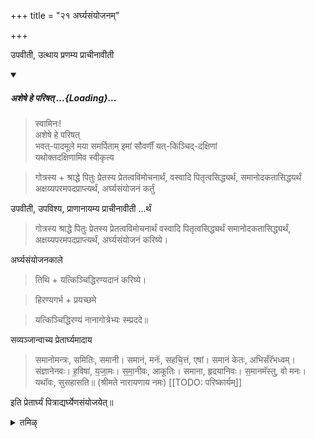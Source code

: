 +++
title = "२१ अर्घ्यसंयोजनम्"

+++

उपवीती, उत्थाय प्रणम्य प्राचीनावीती 

<div class="js_include" includetitle="false" newlevelforh1="5" unfilled url="/vedAH_yajuH/taittirIyam/sUtram/ApastambaH/gRhyam/paddhatiH/shrIvaiShNavaH/mantrAdi/asheShe_pariShat_svIkRtya.md">
<details open><summary><h5>अशेषे हे परिषत् ...{Loading}...</h5></summary>

> स्वामिनः!  
अशेषे हे परिषत्  
भवत्-पादमूले मया समर्पिताम् इमां सौवर्णीं यत्-किञ्चिद्-दक्षिणां  
यथोक्तदक्षिणामिव स्वीकृत्य  

</details>
</div>  

> गोत्रस्य + श्राद्धे पितुः प्रेतस्य प्रेतत्वविमोचनार्थं, वस्वादि पितृत्वसिद्ध्यर्थं, समानोदकतासिद्धयर्थं अक्षय्यपरमपदप्राप्त्यर्थं, अर्घ्यसंयोजनं कर्तुं 

उपवीती, उपविश्य, प्राणानायम्य प्राचीनावीती ...र्थं 

> गोत्रस्य श्राद्धे पितुः प्रेतस्य प्रेतत्वविमोचनार्थं वस्वादि पितृत्वसिद्ध्यर्थं समानोदकतासिद्ध्यर्थं, अक्षय्यपरमपदप्राप्त्यर्थं, अर्घ्यसंयोजनं करिष्ये। 

अर्घ्यसंयोजनकाले 

> तिथि + यत्किञ्चिद्धिरण्यदानं करिष्ये। 

> हिरण्यगर्भ + प्रयच्छमे 

> यत्किञ्चिद्धिरण्यं नानागोत्रेभ्यः स्म्प्रददे॥

सव्यञ्जान्वाच्य प्रेतार्घ्यमादाय 

> समानोमन्त्रः, समितिः, समानी। समानं, मनॅः, सहचि॒त्तं, एषां। समानं केतः, अभिसँरॅभध्वम्। संज्ञानेनवः। ह॒विषा॑, य॒जा॒मः। स॒मा॒नीवः, आकूतिः। समाना, हृदयानिवः। स॒मानमॅस्तु, वो मनः। यथॉवः, सुसहासति॥ (श्रीमते नारायणाय नमः) 
[[TODO: परिष्कार्यम्]]

इति प्रेतार्घ्यं पित्राद्यर्घ्येणसंयोजयेत्॥

<details><summary>तमिऴ्</summary>

லிச்வே தேவர் ஆரம்பித்து நால்வருக்கும் உத்தராபோசனம் ஸாதித்து, "ஸ்வாமிந: ஸர்வத்ர அம்ருதா பிதாநமஸி" என்று சொன்னதும் எல்லாரும் சேர்ந்தாற்போல் ப்ராசனம் செய்ய வேண்டும். பித்ரு ஸ்தானீயன் முதலில் எழுந்திருக்க அவரை அனுஸரித்து நிமித்த வரணம், விச்வே தேவர், விஷ்ணு இந்த க்ரமமாக எழுந்திருந்து கைகளை, முகங்களை, பாதங்களை க்ரமமாக சோதித்துக் கொண்டு ஆசமன த்வயம் செய்து தங்கள் தங்கள் இடத்தில் உட்கார வேண்டும்.

</details>